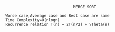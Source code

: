                                   MERGE SORT
                                  
    Worse case,Average case and Best case are same
    Time Complexity=O(nlogn)
    Recurrence relation T(n) = 2T(n/2) + \Theta(n)
    
                                 
